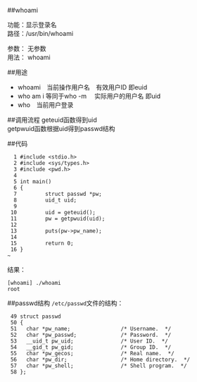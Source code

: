##whoami

功能：显示登录名  
路径：/usr/bin/whoami

参数： 无参数  
用法： whoami

##用途
- whoami　当前操作用户名　有效用户ID 即euid
- who am i 等同于who -m 　实际用户的用户名 即uid
- who　当前用户登录

##调用流程
geteuid函数得到uid  
getpwuid函数根据uid得到passwd结构  

##代码

      1 #include <stdio.h>
      2 #include <sys/types.h>
      3 #include <pwd.h>
      4
      5 int main()
      6 {
      7         struct passwd *pw;
      8         uid_t uid;
      9
     10         uid = geteuid();
     11         pw = getpwuid(uid);
     12
     13         puts(pw->pw_name);
     14
     15         return 0;
     16 }
    ~

结果：

    [whoami] ./whoami       
    root

##passwd结构
`/etc/passwd`文件的结构：

     49 struct passwd
     50 {
     51   char *pw_name;                /* Username.  */
     52   char *pw_passwd;              /* Password.  */
     53   __uid_t pw_uid;               /* User ID.  */
     54   __gid_t pw_gid;               /* Group ID.  */
     55   char *pw_gecos;               /* Real name.  */
     56   char *pw_dir;                 /* Home directory.  */
     57   char *pw_shell;               /* Shell program.  */
     58 };
